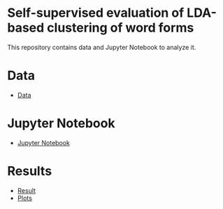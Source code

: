 # Self-supervised evaluation of LDA-based clustering of word forms

This repository contains data and Jupyter Notebook to analyze it.


# Data

- [Data](data-words/)

# Jupyter Notebook

- [Jupyter Notebook](LDA-word-clustering-self-evaluator.ipynb)

# Results

- [Result](results/)
- [Plots](plots/)